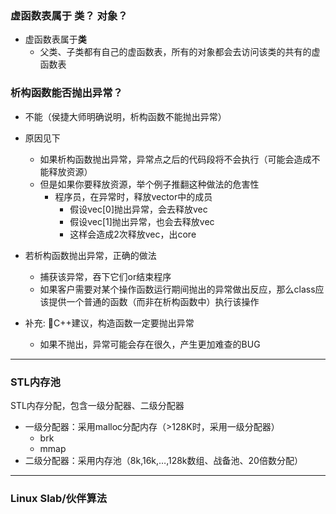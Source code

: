 ### 虚函数表属于 类？ 对象？

- 虚函数表属于**类**
  - 父类、子类都有自己的虚函数表，所有的对象都会去访问该类的共有的虚函数表

### 析构函数能否抛出异常？

- 不能（侯捷大师明确说明，析构函数不能抛出异常）
- 原因见下
  - 如果析构函数抛出异常，异常点之后的代码段将不会执行（可能会造成不能释放资源）
  - 但是如果你要释放资源，举个例子推翻这种做法的危害性
    - 程序员，在异常时，释放vector中的成员
      - 假设vec[0]抛出异常，会去释放vec
      - 假设vec[1]抛出异常，也会去释放vec
      - 这样会造成2次释放vec，出core

- 若析构函数抛出异常，正确的做法
  - 捕获该异常，吞下它们or结束程序
  - 如果客户需要对某个操作函数运行期间抛出的异常做出反应，那么class应该提供一个普通的函数（而非在析构函数中）执行该操作

- 补充: :slightly_smiling_face:C++建议，构造函数一定要抛出异常
  - 如果不抛出，异常可能会存在很久，产生更加难查的BUG

----



### STL内存池

STL内存分配，包含一级分配器、二级分配器

- 一级分配器：采用malloc分配内存（>128K时，采用一级分配器）
  - brk
  - mmap
- 二级分配器：采用内存池（8k,16k,…,128k数组、战备池、20倍数分配）



----



### Linux Slab/伙伴算法
